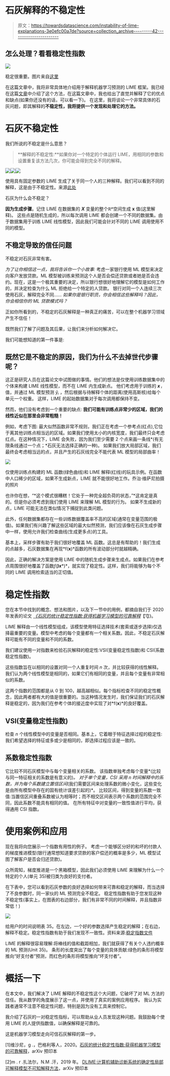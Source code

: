 # 石灰解释的不稳定性

> 原文：<https://towardsdatascience.com/instability-of-lime-explanations-3e0efc00a7de?source=collection_archive---------42----------------------->

## 怎么处理？看看稳定性指数

![](img/e94e687d6332de30f94e97446e444864.png)

稳定很重要。图片来自[这里](http://www.albiladdailyeng.com/finding-stability-unstable-world/)

在这篇文章中，我将非常具体地介绍用于解释机器学习预测的 LIME 框架。我已经在这篇[文章](https://giorgio-visani.medium.com/lime-explain-machine-learning-predictions-af8f18189bfe)中介绍了这个方法，在这篇文章中，我也给出了直觉并解释了它的优点和缺点(如果你还没有的话，可以看一下)。
在这里，我将谈论一个非常具体的石灰问题，即其解释的**不稳定性，我将提供一个发现和处理它的方法。**

# 石灰不稳定性

我们所说的不稳定是什么意思？

> **解释的不稳定性:**如果你对一个特定的个体运行 LIME，用相同的参数和设置重复该方法几次，你可能会得到完全不同的解释。

![](img/8fffdab459e33b4a19c076ff7012ae0c.png)![](img/48284d3ace8d026f37da6265aff6cd02.png)![](img/8d8962106a73c32a46496c59c253c6d7.png)

使用具有固定参数的 LIME 生成了关于同一个人的三种解释。我们可以看到不同的解释，这是由于不稳定性。来源[此处](https://arxiv.org/pdf/2001.11757.pdf)

石灰为什么会不稳定？

**因为生成步骤**。记住 LIME 在数据集的 ***X*** 变量的整个ℝᵖ空间生成 **x** 值(这里解释)。
这些点是随机生成的，所以每次调用 LIME 都会创建一个不同的数据集。由于数据集用于训练 LIME 线性模型，因此我们可能会针对不同的 LIME 调用使用不同的模型。

## 不稳定导致的信任问题

不稳定对石灰非常有害。

*为了让你相信这一点，我将告诉你一个小故事:* 考虑一家银行使用 ML 模型来决定向客户发放贷款。ML 模型被训练来预测这个人是否会偿还贷款或者她是否会违约。现在，这是一个极其重要的决定，所以银行想很好地理解它的模型是如何工作的，并决定检查为什么 ML 拒绝给一个特定的人贷款。
银行对同一个人连续三次使用石灰，解释完全不同…… *如果你是银行职员，你会相信这些解释吗？因此，你会相信你的 ML 贷款模式吗？*

正如你所看到的，不稳定的石灰解释是一种真正的痛苦，可以在整个机器学习领域产生不信任！

既然我们了解了问题及其后果，让我们来分析如何解决它。

我们可能想知道的第一件事是:

## 既然它是不稳定的原因，我们为什么不去掉世代步骤呢？

这正是研究人员在这篇论文中试图做的事情。他们的想法是仅使用训练数据集中的个体来构建 LIME 线性模型，而不在 LIME 内生成新点。
他们考虑用于训练的 ***x*** *ᵢ* 值，并通过 ML 模型预测 *ŷᵢ* ，然后根据与待解释个体的距离(使用高斯核)给每个单元一个权重。
这样，LIME 的起始数据集对于每次调用都保持不变。

然而，他们没有考虑到一个重要的缺点:
**我们可能有训练点非常少的区域，我们的线性近似在那里会非常粗糙！**

例如，考虑下图:
最大似然函数非常不规则，我们正在考虑一个参考点(红点),它位于离其他训练点相当远的区域。如果我们使用太小的内核宽度，我们最终只会考虑红点。在这种情况下，LIME 会失败，因为我们至少需要 2 个点来画一条线*(有无限条线通过一个点；*石灰无法选择正确的一种)。
如果我们放大局部区域，我们最终会考虑相当远的点，并且产生的石灰线完全不能代表 ML 模型的局部曲率！

![](img/14a9b1e646178837c4e9f3aea3b13f2e.png)

仅使用训练点构建的 ML 函数(绿色曲线)和 LIME 解释(红线)的玩具示例。在函数中人口稀少的区域，如果不生成新点，LIME 就不能很好地工作。乔治·维萨尼拍摄的照片

也许你在想，“*这个模式很糟糕！它处于一种完全超负荷的状态，”*这肯定是真的。但是你必须考虑到我们使用 LIME 来理解 ML 模型的行为。
如果不生成新的点，LIME 可能无法在类似情况下捕捉到此类问题。

此外，任何数据集都存在一些训练数据覆盖率不高的区域(通常在变量范围的极值)。如果我们有兴趣了解这些区域的最大似然预测，我们应该像在石灰生成步骤中一样，使用允许我们检查曲线(生成更多点)的工具。

基本上，采样步骤有助于我们很好地覆盖 ML 函数。这总是有帮助的！我们生成的点越多，石灰数据集在再现*f(****x****)*函数的所有波动部分时就越精确。

因此，正确的解决方案是使用 LIME 中的随机生成步骤来生成点。如果我们在参考点周围很好地覆盖了函数*f(****)x****)*，就实现了稳定性。这样，我们将能够为每个不同的 LIME 调用检索适当的正切值。

# 稳定性指数

您在本节中找到的概念、想法和图片，以及下一节中的用例，都摘自我们于 2020 年发表的论文 [*《石灰的统计稳定性指数:获得机器学习模型的可靠解释*](https://arxiv.org/pdf/2001.11757.pdf)【1】》。

LIME 解释由一个线性模型组成，该模型使用特征选择技术(套索或逐步选择)仅选择最重要的变量。模型中考虑的每个变量都有一个相关系数。因此，不稳定石灰解释可能有不同的变量和不同的系数。

我们建议使用一对指数来检验石灰解释的稳定性:VSI(变量稳定性指数)和 CSI(系数稳定性指数)。

这些指数旨在以相同的设置对同一个人重复时间 *n* 次，并比较获得的线性解释。我们认为两个线性模型是相同的，如果它们有相同的变量，并且每个变量有非常相似的系数。

这两个指数的范围都是从 0 到 100，越高越相似。每个指标检查不同的稳定性概念，因此两者都有大的值是很重要的。当这种情况发生时，我们保证我们的石灰解释是稳定的，因为我们在参考个体的接近度中实现了对*f(****x****)*的良好覆盖。

## VSI(变量稳定性指数)

检查 *n* 个线性模型中的变量是否相同。基本上，它着眼于特征选择过程的稳定性:我们希望选择的特征或多或少是相同的，即选择过程应该是一致的。

## 系数稳定性指数

它比较不同石灰模型中与每个变量相关的系数。
该指数单独考虑每个变量*(比较与同一特征相关的系数是有意义的)*。
对于单个变量，CSI 采用 *n* 时间解释中的系数，并为每个系数建立置信区间*(我们需要区间来处理系数的微小变化，这些变化是由所有模型中存在的固有统计误差引起的)*。
比较区间，得到变量的系数一致值:当置信区间重叠系数被认为相等时；而不相交区间表示两个系数的范围完全不同，因此系数不能具有相同的值。
在所有特征中对变量的一致性值进行平均，获得通用 CSI 指数。

# 使用案例和应用

现在我将向您展示一个指数有用性的例子。
考虑一个能够区分好的和坏的付款人的梯度推进模型(银行通常想知道要求贷款的客户偿还的概率是多少，ML 模型试图了解客户是否会归还贷款)。

众所周知，梯度推进是一个黑箱模型，因此我们必须使用 LIME 来理解为什么一个特定的个人(单元 35)被归类为良好的支付者。

在下表中，您可以看到石灰参数的良好选择如何带来可靠和稳定的解释，而当选择了不良参数时，同一家伙的 ML 预测完全不稳定。
稳定性指数有助于您发现这种不稳定性(事实上，在图表的右边部分，我们有非常不同的时间解释，并且指数非常低！)

![](img/51e92a66dbf30a1cce87893830576a02.png)

给用户的时间说明表 35。在左边，一个好的参数选择产生稳定的解释；在右边，解释不稳定。稳定性指数有助于我们发现不一致性。资料来源:[稳定指数文件](https://arxiv.org/pdf/2001.11757.pdf)

LIME 的解释很容易理解:将棒线的值和截距相加，我们就获得了有关个人违约概率的 ML 预测(Unit 35)。
条形的长度突出了每个变量的具体贡献:绿色的条形将模型推向“好支付者”预测，而红色的条形将模型推向“坏支付者”。

# 概括一下

在本文中，我们解决了 LIME 解释的不稳定性这个大问题，它破坏了对 ML 方法的信任。我从数学的角度展示了这一点，并使用了真实的案例应用程序。
我认为实践者通常不注意不稳定性问题，特别是因为没有工具来控制它。

我介绍了石灰的一对稳定性指标，可以帮助从业人员发现这种问题。我鼓励每个使用 LIME 的人提供指数值，以确保解释是可靠的。

这是机器学习模型走向可信石灰解释的第一步。

[1]维沙尼，g .，巴格利等人，2020。[石灰的统计稳定性指数:获得机器学习模型的可靠解释](https://arxiv.org/pdf/2001.11757.pdf)，arXiv 预印本

[2]m . r .扎法尔，N.M .汗，2019 年。 [DLIME:计算机辅助诊断系统的确定性局部可解释模型不可知解释方法](https://arxiv.org/pdf/1906.10263.pdf)，arXiv 预印本
